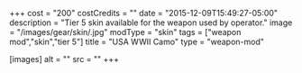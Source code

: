 +++
cost = "200"
costCredits = ""
date = "2015-12-09T15:49:27-05:00"
description = "Tier 5 skin available for the weapon used by operator."
image = "/images/gear/skin/.jpg"
modType = "skin"
tags = ["weapon mod","skin","tier 5"]
title = "USA WWII Camo"
type = "weapon-mod"

[images]
  alt = ""
  src = ""
+++
